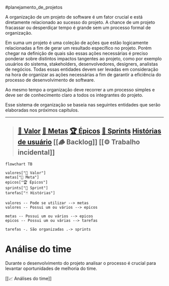 #planejamento_de_projetos 

A organização de um projeto de software é um fator crucial e está diretamente relacionado ao sucesso do projeto. A chance de um projeto fracassar ou desperdiçar tempo é grande sem um processo formal de organização.

Em suma um projeto é uma coleção de ações que estão logicamente relacionadas a fim de gerar um resultado específico no projeto. Porém chegar na definição de quais são essas ações necessárias é preciso ponderar sobre distintos impactos tangentes ao projeto, como por exemplo usuários do sistema, stakeholders, desenvolvedores, designers, analistas de negócios. Todas essas entidades devem ser levadas em consideração na hora de organizar as ações necessárias a fim de garantir a eficiência do processo de desenvolvimento de software.

Ao mesmo tempo a organização deve recorrer a um processo simples e deve ser de conhecimento claro a todos os integrantes do projeto.

Esse sistema de organização se baseia nas seguintes entidades que serão elaboradas nos próximos capítulos.

 ---
> 
> [🌟 Valor](Gestão%20de%20projetos/Organização%20em%20times%20pequenos/Modelo%20de%20entidades/🌟%20Valores.md)
> [🎯 Metas](🎯%20Metas.md)
> [🏆 Épicos](Gestão%20de%20projetos/Organização%20em%20times%20pequenos/Modelo%20de%20entidades/🏆%20Épicos.md)
> [🎽 Sprints](🎽%20Sprints.md)
> [Histórias de usuário](Histórias%20de%20usuário.md)
> [[🪵 Backlog]]
> [[⚙️ Trabalho incidental]]
> ---


```mermaid
flowchart TB

valores["🌟 Valor"]
metas["🎯 Meta"]
epicos["🏆 Épicos"]
sprints["🎽 Sprint"]
tarefas["🃏 Histórias"]

valores -- Pode se utilizar --> metas
valores -- Possui um ou vários --> epicos

metas -- Possui um ou vários --> epicos
epicos -- Possui um ou várias --> tarefas

tarefas -. São organizadas .-> sprints
```


# Análise do time

Durante o desenvolvimento do projeto analisar o processo é crucial para levantar oportunidades de melhoria do time.

[[📈 Análises do time]]